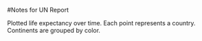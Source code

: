 #Notes for UN Report

Plotted life expectancy over time. 
Each point represents a country.
Continents are grouped by color.